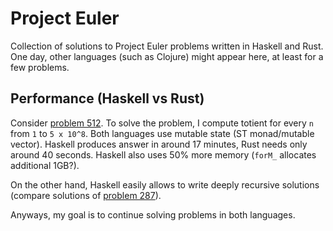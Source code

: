 # Project Euler

Collection of solutions to Project Euler problems written in Haskell and Rust.
One day, other languages (such as Clojure) might appear here, at least for a few problems.

## Performance (Haskell vs Rust)

Consider [problem 512](https://projecteuler.net/problem=512).
To solve the problem, I compute totient for every `n` from `1` to `5 x 10^8`.
Both languages use mutable state (ST monad/mutable vector).
Haskell produces answer in around 17 minutes, Rust needs only around 40 seconds.
Haskell also uses 50% more memory (`forM_` allocates additional 1GB?).

On the other hand, Haskell easily allows to write deeply recursive solutions
(compare solutions of [problem 287](https://projecteuler.net/problem=287)).

Anyways, my goal is to continue solving problems in both languages.